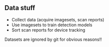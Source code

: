 ## Data stuff

- Collect data (acquire imagesets, scan reports)
- Use imagesets to train detection models
- Sort scan reports for device tracking

Datasets are ignored by git for obvious reasons!!